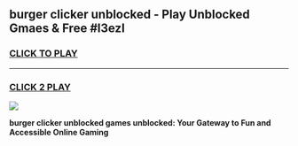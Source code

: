 
## burger clicker unblocked - Play Unblocked Gmaes & Free #l3ezl
<h3>
<a href="https://news.freeplayer.one?title=burger_clicker_unblocked&ref=26F">CLICK TO PLAY</a></h3>
<hr>

<h3>
<a href="https://news.freeplayer.one?title=burger_clicker_unblocked&ref=26F">CLICK 2 PLAY</a>
  
</h3>

<a href="https://news.freeplayer.one?title=burger_clicker_unblocked&ref=26F/"><img src="https://clearcache.store/games.png"></a>


**burger clicker unblocked games unblocked: Your Gateway to Fun and Accessible Online Gaming**

